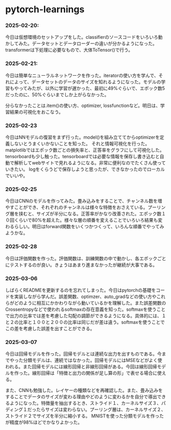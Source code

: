 # pytorch-learnings

### 2025-02-20:

今日は仮想環境のセットアップをした。classifierのソースコードをいろいろ動かしてみた。データセットとデータローダーの違いが分かるようになった。transformerは下処理に必要なもので、大体ToTensor()で行う。


### 2025-02-21:

今日は簡単なニューラルネットワークを作った。iteratorの使い方を学んで、それによって、データセットのデータのサイズを知れるようになった。モデルの学習もやってみたが、以外に学習が遅かった、最初に49%ぐらいで、エポック数5だったのに、50%ぐらいまでしか上がらなかった。

分らなかったことは.item()の使い方、optimizer, lossfunctionなど。明日は、学習結果の可視化をおこなう。


### 2025-02-23

今日はNNモデルの復習をまず行った。model()を組み立ててからoptimizerを定義しないとうまくいかないことを知った。
それと情報可視化を行った。matplotlibではエポック数ごとの損失率と、正答率をグラフにして可視化した。
tensorboardも少し触った。tensorboardでは必要な情報を保存し書き込むと自動で解析してwebサイトで見れるようになる。非常に便利なのでたくさん使っていきたい。
logをくらうどで保存しようと思ったが、できなかったのでローカルでいいや。

### 2025-02-25

今日はCNNのモデルを作ってみた。畳み込みをすることで、チャンネル数を増やすことができ、それぞれのチャンネルは様々な特徴をおさえている。プーリング層を挟むと、サイズが半分になる。正答率がかなり改善された。エポック数１０回くらいで80%を超えた。様々な層の順番を変えることでいろいろ結果も変わるらしい。明日はforward関数をいくつかつくって、いろんな順番でやってみようかな。

### 2025-02-28

今日は評価関数を作った。評価関数は、訓練関数の中で動かし、各エポックごとにテストするのが良い。きょうはあまり進まなかったが継続が大事である。

### 2025-03-06

しばらくREADMEを更新するのを忘れてしまった。今日はpytorchの基礎をコードを実装しながら学んだ。誤差関数、optimzer、auto_gradなどの使い方やこれらがどのように相互にかかわりながら動いているかを理解した。また誤差関数のCrossentropyなどで使われるsoftmaxの存在意義を知った。softmaxを使うことで出力の比率では差を考慮した勾配の調節ができるようになる。具体的には、１と２の比率と１００と２００の比率は同じだが差は違う。softmaxを使うことでこの差を考慮した誤差を出すことができる。


### 2025-03-07

今日は回帰モデルを作った。回帰モデルとは連続な出力を出すものである。今までやった分類モデルは、連続ではなかった。回帰モデルにはMSEなどがよく使われる。また回帰モデルには線形回帰と非線形回帰がある。今回は線形回帰モデルを作った。線形回帰は「特徴と出力の関係が足し算の形」で表せる場合に使える。

また、CNNも勉強した。レイヤーの種類などを再確認した。また、畳み込みをすることでデータのサイズが変わる理由やどのように変わるかを自分で導出できるようになった。特徴量を抽出するとき、ストライド１、カーネルサイズ３、パディング１だったらサイズは変わらない。プーリング層は、カーネルサイズ２、ストライド２でサイズを半分に縮小する。
MNISTを使った分類モデルを作ったが精度が98%ほどでかなりよかった。